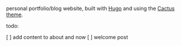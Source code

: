 personal portfolio/blog website, built with [Hugo](https://gohugo.io/) and using the [Cactus theme](https://github.com/monkeyWzr/hugo-theme-cactus).

todo:

[ ] add content to about and now
[ ] welcome post
